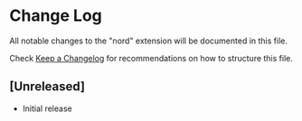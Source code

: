 # Change Log

All notable changes to the "nord" extension will be documented in this file.

Check [Keep a Changelog](http://keepachangelog.com/) for recommendations on how to structure this file.

## [Unreleased]

- Initial release
